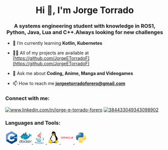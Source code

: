 <h1 align="center">Hi 👋, I'm Jorge Torrado</h1>
<h3 align="center">A systems engineering student with knowledge in ROS1, Python, Java, Lua and C++.Always looking for new challenges</h3>

- 🌱 I’m currently learning **Kotlin, Kubernetes**

- 👨‍💻 All of my projects are available at [https://github.com/JorgeETorradoF](https://github.com/JorgeETorradoF)

- 💬 Ask me about **Coding, Anime, Manga and Videogames**

- 📫 How to reach me **jorgeetorradoforero@gmail.com**

<h3 align="left">Connect with me:</h3>
<p align="left">
<a href="https://linkedin.com/in/www.linkedin.com/in/jorge-e-torrado-forero" target="blank"><img align="center" src="https://raw.githubusercontent.com/rahuldkjain/github-profile-readme-generator/master/src/images/icons/Social/linked-in-alt.svg" alt="www.linkedin.com/in/jorge-e-torrado-forero" height="30" width="40" /></a>
<a href="https://discord.gg/384433049343098902" target="blank"><img align="center" src="https://raw.githubusercontent.com/rahuldkjain/github-profile-readme-generator/master/src/images/icons/Social/discord.svg" alt="384433049343098902" height="30" width="40" /></a>
</p>

<h3 align="left">Languages and Tools:</h3>
<p align="left"> <a href="https://www.w3schools.com/cpp/" target="_blank" rel="noreferrer"> <img src="https://raw.githubusercontent.com/devicons/devicon/master/icons/cplusplus/cplusplus-original.svg" alt="cplusplus" width="40" height="40"/> </a> <a href="https://www.docker.com/" target="_blank" rel="noreferrer"> <img src="https://raw.githubusercontent.com/devicons/devicon/master/icons/docker/docker-original-wordmark.svg" alt="docker" width="40" height="40"/> </a> <a href="https://www.java.com" target="_blank" rel="noreferrer"> <img src="https://raw.githubusercontent.com/devicons/devicon/master/icons/java/java-original.svg" alt="java" width="40" height="40"/> </a> <a href="https://www.linux.org/" target="_blank" rel="noreferrer"> <img src="https://raw.githubusercontent.com/devicons/devicon/master/icons/linux/linux-original.svg" alt="linux" width="40" height="40"/> </a> <a href="https://www.oracle.com/" target="_blank" rel="noreferrer"> <img src="https://raw.githubusercontent.com/devicons/devicon/master/icons/oracle/oracle-original.svg" alt="oracle" width="40" height="40"/> </a> <a href="https://www.python.org" target="_blank" rel="noreferrer"> <img src="https://raw.githubusercontent.com/devicons/devicon/master/icons/python/python-original.svg" alt="python" width="40" height="40"/> </a> </p>
